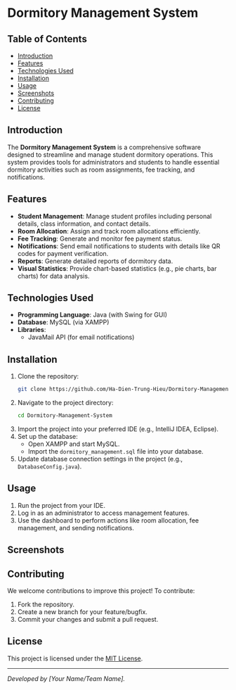 # Dormitory Management System

## Table of Contents
- [Introduction](#introduction)
- [Features](#features)
- [Technologies Used](#technologies-used)
- [Installation](#installation)
- [Usage](#usage)
- [Screenshots](#screenshots)
- [Contributing](#contributing)
- [License](#license)

## Introduction
The **Dormitory Management System** is a comprehensive software designed to streamline and manage student dormitory operations. This system provides tools for administrators and students to handle essential dormitory activities such as room assignments, fee tracking, and notifications.

## Features
- **Student Management**: Manage student profiles including personal details, class information, and contact details.
- **Room Allocation**: Assign and track room allocations efficiently.
- **Fee Tracking**: Generate and monitor fee payment status.
- **Notifications**: Send email notifications to students with details like QR codes for payment verification.
- **Reports**: Generate detailed reports of dormitory data.
- **Visual Statistics**: Provide chart-based statistics (e.g., pie charts, bar charts) for data analysis.

## Technologies Used
- **Programming Language**: Java (with Swing for GUI)
- **Database**: MySQL (via XAMPP)
- **Libraries**:
  - JavaMail API (for email notifications)

## Installation
1. Clone the repository:
   ```bash
   git clone https://github.com/Ha-Dien-Trung-Hieu/Dormitory-Management-System.git
   ```
2. Navigate to the project directory:
   ```bash
   cd Dormitory-Management-System
   ```
3. Import the project into your preferred IDE (e.g., IntelliJ IDEA, Eclipse).
4. Set up the database:
   - Open XAMPP and start MySQL.
   - Import the `dormitory_management.sql` file into your database.
5. Update database connection settings in the project (e.g., `DatabaseConfig.java`).

## Usage
1. Run the project from your IDE.
2. Log in as an administrator to access management features.
3. Use the dashboard to perform actions like room allocation, fee management, and sending notifications.

## Screenshots


## Contributing
We welcome contributions to improve this project! To contribute:
1. Fork the repository.
2. Create a new branch for your feature/bugfix.
3. Commit your changes and submit a pull request.

## License
This project is licensed under the [MIT License](LICENSE).

---

_Developed by [Your Name/Team Name]._
